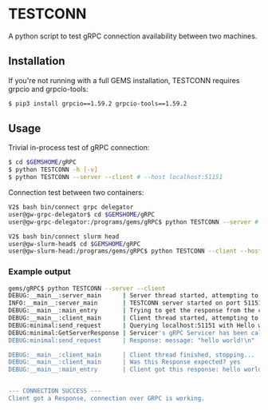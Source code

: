 # TESTCONN

A python script to test gRPC connection availability between two machines.

## Installation

If you're not running with a full GEMS installation, TESTCONN requires grpcio and grpcio-tools:
```bash
$ pip3 install grpcio==1.59.2 grpcio-tools==1.59.2
```

## Usage
Trivial in-process test of gRPC connection:
```bash
$ cd $GEMSHOME/gRPC
$ python TESTCONN -h [-v]
$ python TESTCONN --server --client # --host localhost:51151
```

Connection test between two containers:
```bash
V2$ bash bin/connect grpc delegator
user@gw-grpc-delegator$ cd $GEMSHOME/gRPC
user@gw-grpc-delegator:/programs/gems/gRPC$ python TESTCONN --server # --host localhost:51151

V2$ bash bin/connect slurm head
user@gw-slurm-head$ cd $GEMSHOME/gRPC
user@gw-slurm-head:/programs/gems/gRPC$ python TESTCONN --client --host gw-grpc-delegator:51151
```

### Example output
```bash
gems/gRPC$ python TESTCONN --server --client
DEBUG:__main__:server_main      | Server thread started, attempting to listen on port 51151...
INFO:__main__:server_main       | TESTCONN server started on port 51151.
DEBUG:__main__:main_entry       | Trying to get the response from the client...
DEBUG:__main__:client_main      | Client thread started, attempting to connect to localhost:51151...
DEBUG:minimal:send_request      | Querying localhost:51151 with Hello world!...
DEBUG:minimal:GetServerResponse | Servicer's gRPC Servicer has been called.
DEBUG:minimal:send_request      | Response: message: "hello world!\n"

DEBUG:__main__:client_main      | Client thread finished, stopping...
DEBUG:__main__:client_main      | Was this Response expected? yes
DEBUG:__main__:main_entry       | Client got this response: hello world!


--- CONNECTION SUCCESS ---
Client got a Response, connection over GRPC is working.
```

